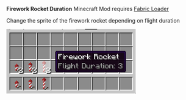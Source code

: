 **Firework Rocket Duration** Minecraft Mod requires [Fabric Loader](https://fabricmc.net/use/)

Change the sprite of the firework rocket depending on flight duration

![Screenshot](https://github.com/intact/firework-rocket-duration/blob/main/screentshot-1.png)
